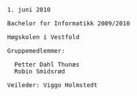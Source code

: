 <pre class="frontpage">
1. juni 2010

Bachelor for Informatikk 2009/2010

Høgskolen i Vestfold

Gruppemedlemmer:

  Petter Dahl Thunæs
  Robin Smidsrød

Veileder: Viggo Holmstedt
</pre>
